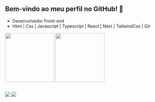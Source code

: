 ## Bem-vindo ao meu perfil no GitHub! 👋
- Desenvolvedor Front-end <br>
- Html | Css | Javascript | Typescript | React | Next | TailwindCss | Git <br>
<div>
    <img height="160em" src="https://github-readme-stats-ten-gilt.vercel.app/api?username=MateusGustavo22&show_icons=true&theme=algolia&count_private=true">  
    <img height="160em" src="https://github-readme-stats-ten-gilt.vercel.app/api/top-langs/?username=MateusGustavo22&layout=compact&theme=algolia">
</div>
                          




##
<div> 
  <a href = "mailto:contatomateuscode@gmail.com"><img src="https://img.shields.io/badge/-Gmail-%23333?style=for-the-badge&logo=gmail&logoColor=white" target="_blank"></a>
  <a href="https://www.linkedin.com/in/matteus-gustavo/" target="_blank"><img src="https://img.shields.io/badge/-LinkedIn-%230077B5?style=for-the-badge&logo=linkedin&logoColor=white" target="_blank"></a> 
  
</div>
